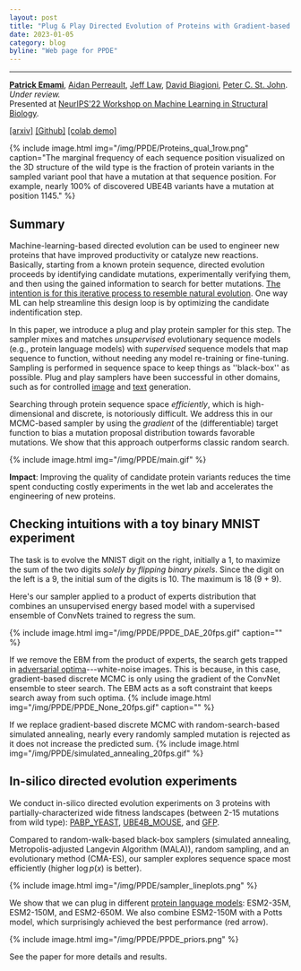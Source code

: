 ```yaml
---
layout: post
title: "Plug & Play Directed Evolution of Proteins with Gradient-based Discrete MCMC"
date: 2023-01-05
category: blog
byline: "Web page for PPDE"
---
```


<script type="text/javascript" async
  src="https://cdn.mathjax.org/mathjax/latest/MathJax.js?config=TeX-MML-AM_CHTML">
</script>

<script type="text/x-mathjax-config">
MathJax.Hub.Config({
  TeX: { equationNumbers: { autoNumber: "AMS" } },
  tex2jax: {inlineMath: [['$','$'], ['\\(','\\)']]}
});
</script>

---
[**Patrick Emami**](https://pemami4911.github.io), [Aidan Perreault](https://dblp.org/pid/230/7966.html), [Jeff Law](https://scholar.google.com/citations?user=N4r7gmAAAAAJ&hl=en&oi=ao), [David Biagioni](https://scholar.google.com/citations?user=971GyxQAAAAJ&hl=en&oi=sra), [Peter C. St. John](https://pcstj.com/cv/). *Under review.*  
Presented at [NeurIPS'22 Workshop on Machine Learning in Structural Biology](https://www.mlsb.io/).

[[arxiv]](https://arxiv.org/abs/2212.09925) [[Github]](https://github.com/pemami4911/ppde) [[colab demo]](https://colab.research.google.com/drive/1s3heukQga1ShfxrAMRxNtZFfSwu_D_m7?usp=sharing)

{%
    include image.html
    img="/img/PPDE/Proteins_qual_1row.png"
    caption="The marginal frequency of each sequence position visualized on the 3D structure of the wild type is the fraction of protein variants in the sampled variant pool that have a mutation at that sequence position. For example, nearly 100% of discovered UBE4B variants have a mutation at position 1145."
%}

## Summary

Machine-learning-based directed evolution can be used to engineer new proteins that have improved productivity or catalyze new reactions. Basically, starting from a known protein sequence, directed evolution proceeds by identifying candidate mutations, experimentally verifying them, and then using the gained information to search for better mutations. [The intention is for this iterative process to resemble natural evolution](http://www.cheme.caltech.edu/groups/fha/old_website_2011_06_08/Arnold_ACR_1998.pdf). One way ML can help streamline this design loop is by optimizing the candidate indentification step.

In this paper, we introduce a plug and play protein sampler for this step. The sampler mixes and matches *unsupervised* evolutionary sequence models (e.g., protein language models) with *supervised* sequence models that map sequence to function, without needing any model re-training or fine-tuning. Sampling is performed in sequence space to keep things as ''black-box'' as possible. Plug and play samplers have been successful in other domains, such as for controlled [image](https://openaccess.thecvf.com/content_cvpr_2017/html/Nguyen_Plug__Play_CVPR_2017_paper.html) and [text](https://arxiv.org/abs/1912.02164) generation.

Searching through protein sequence space *efficiently*, which is high-dimensional and discrete, is notoriously difficult. We address this in our MCMC-based sampler by using the *gradient* of the (differentiable) target function to bias a mutation proposal distribution towards favorable mutations. We show that this approach outperforms classic random search.

{%
    include image.html
    img="/img/PPDE/main.gif"
%}

**Impact**: Improving the quality of candidate protein variants reduces the time spent conducting costly experiments in the wet lab and accelerates the engineering of new proteins.

## Checking intuitions with a toy binary MNIST experiment

The task is to evolve the MNIST digit on the right, initially a 1, to maximize the sum of the two digits *solely by flipping binary pixels*. Since the digit on the left is a 9, the initial sum of the digits is 10. The maximum is 18 (9 + 9).

Here's our sampler applied to a product of experts distribution that combines an unsupervised energy based model with a supervised ensemble of ConvNets trained to regress the sum.

{%
    include image.html
    img="/img/PPDE/PPDE_DAE_20fps.gif"
    caption=""
%}

If we remove the EBM from the product of experts, the search gets trapped in [adversarial optima](https://arxiv.org/abs/1312.6199)---white-noise images. This is because, in this case, gradient-based discrete MCMC is only using the gradient of the ConvNet ensemble to steer search. The EBM acts as a soft constraint that keeps search away from such optima.
{%
    include image.html
    img="/img/PPDE/PPDE_None_20fps.gif"
    caption=""
%}

If we replace gradient-based discrete MCMC with random-search-based simulated annealing, nearly every randomly sampled mutation is rejected as it does not increase the predicted sum.
{%
    include image.html
    img="/img/PPDE/simulated_annealing_20fps.gif"
%}

## In-silico directed evolution experiments

We conduct in-silico directed evolution experiments on 3 proteins with partially-characterized wide fitness landscapes (between 2-15 mutations from wild type): [PABP_YEAST](https://www.uniprot.org/uniprot/P04147), [UBE4B_MOUSE](https://www.uniprot.org/uniprotkb/Q9ES00/entry), and [GFP](https://www.uniprot.org/uniprotkb/P42212/entry).

Compared to random-walk-based black-box samplers (simulated annealing, Metropolis-adjusted Langevin Algorithm (MALA)), random sampling, and an evolutionary method (CMA-ES), our sampler explores sequence space most efficiently (higher $\log p(x)$ is better).

{%
    include image.html
    img="/img/PPDE/sampler_lineplots.png"
%}

We show that we can plug in different [protein language models](https://www.biorxiv.org/content/10.1101/2022.07.20.500902v3): ESM2-35M, ESM2-150M, and ESM2-650M. We also combine ESM2-150M with a Potts model, which surprisingly achieved the best performance (red arrow).

{%
    include image.html
    img="/img/PPDE/PPDE_priors.png"
%}

See the paper for more details and results.